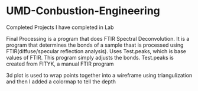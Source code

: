 # UMD-Conbustion-Engineering
Completed Projects I have completed in Lab


Final Processing is a program that does FTIR Spectral Deconvolution. 
It is a program that determines the bonds of a sample thaat is processed using FTIR(diffuse/specular reflection analysis).
Uses Test.peaks, which is base values of FTIR. This program simply adjusts the bonds. Test.peaks is created from FITYK, a manual FTIR program

3d plot is used to wrap points together into a wireframe using triangulization and then I added a colormap to tell the depth

